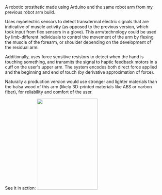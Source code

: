 A robotic prosthetic made using Arduino and the same robot arm from my previous robot arm build.

Uses myoelectric sensors to detect transdermal electric signals that are indicative of muscle activity (as opposed to the previous version, which took input from flex sensors in a glove). This arm/technology could be used by limb-different individuals to control the movement of the arm by flexing the muscle of the forearm, or shoulder depending on the development of the residual arm.

Additionally, uses force sensitive resistors to detect when the hand is touching something, and transmits the signal to haptic feedback motors in a cuff on the user's upper arm. The system encodes both direct force applied and the beginning and end of touch (by derivative approximation of force). 

Naturally a production version would use stronger and lighter materials than the balsa wood of this arm (likely 3D-printed materials like ABS or carbon fiber), for reliability and comfort of the user.

See it in action:
<a href="https://www.youtube.com/watch?v=VBaf7skSzEs"><img src="https://github.com/dtsiedel/Myo_Arm/blob/master/arm.gif" height="300" width="200"></a>
